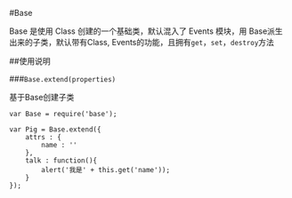 #Base

Base 是使用 Class 创建的一个基础类，默认混入了 Events 模块，用 Base派生出来的子类，默认带有Class, Events的功能，且拥有``get``，``set``，``destroy``方法

##使用说明

###``Base.extend(properties)``

基于Base创建子类

```
var Base = require('base');

var Pig = Base.extend({
    attrs : {
        name : ''
    },
    talk : function(){
        alert('我是' + this.get('name'));
    }
});
```
